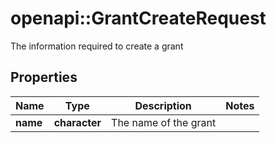 # openapi::GrantCreateRequest

The information required to create a grant

## Properties
Name | Type | Description | Notes
------------ | ------------- | ------------- | -------------
**name** | **character** | The name of the grant | 


